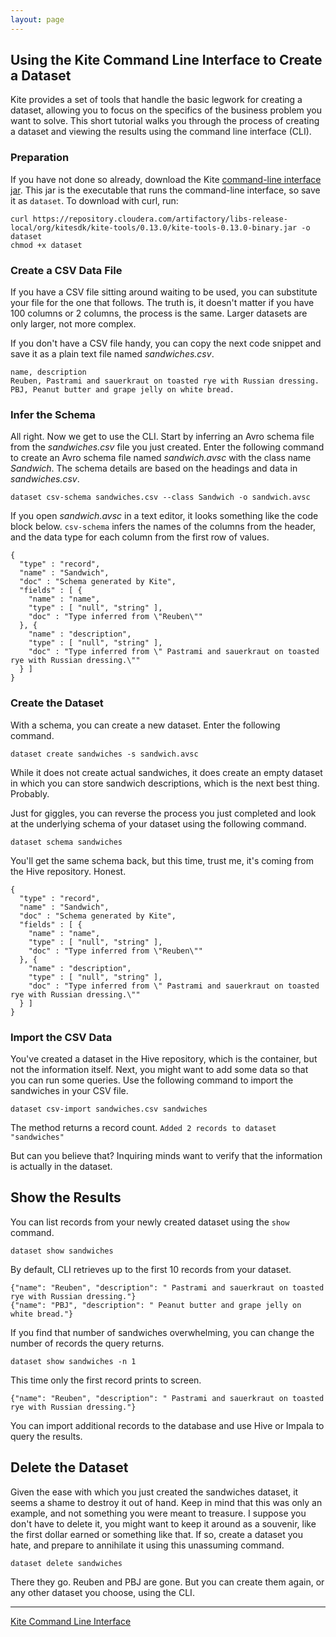 ```yaml
---
layout: page
---
```


## Using the Kite Command Line Interface to Create a Dataset

Kite provides a set of tools that handle the basic legwork for creating a dataset, allowing you to focus on the specifics of the business problem you want to solve. This short tutorial walks you through the process of creating a dataset and viewing the results using the command line interface (CLI).

### Preparation

If you have not done so already, download the Kite [command-line interface jar](https://repository.cloudera.com/artifactory/libs-release-local/org/kitesdk/kite-tools/0.13.0/kite-tools-0.13.0-binary.jar). This jar is the executable that runs the command-line interface, so save it as `dataset`. To download with curl, run:

```
curl https://repository.cloudera.com/artifactory/libs-release-local/org/kitesdk/kite-tools/0.13.0/kite-tools-0.13.0-binary.jar -o dataset
chmod +x dataset
```

### Create a CSV Data File

If you have a CSV file sitting around waiting to be used, you can substitute your file for the one that follows. The truth is, it doesn't matter if you have 100 columns or 2 columns, the process is the same. Larger datasets are only larger, not more complex.

If you don't have a CSV file handy, you can copy the next code snippet and save it as a plain text file named *sandwiches.csv*.

```
name, description
Reuben, Pastrami and sauerkraut on toasted rye with Russian dressing.
PBJ, Peanut butter and grape jelly on white bread.
```

### Infer the Schema

All right. Now we get to use the CLI. Start by inferring an Avro schema file from the *sandwiches.csv* file you just created. Enter the following command to create an Avro schema file named *sandwich.avsc* with the class name *Sandwich*. The schema details are based on the headings and data in *sandwiches.csv*.

`dataset csv-schema sandwiches.csv --class Sandwich -o sandwich.avsc`

If you open *sandwich.avsc* in a text editor, it looks something like the code block below. `csv-schema` infers the names of the columns from the header, and the data type for each column from the first row of values.

```
{
  "type" : "record",
  "name" : "Sandwich",
  "doc" : "Schema generated by Kite",
  "fields" : [ {
    "name" : "name",
    "type" : [ "null", "string" ],
    "doc" : "Type inferred from \"Reuben\""
  }, {
    "name" : "description",
    "type" : [ "null", "string" ],
    "doc" : "Type inferred from \" Pastrami and sauerkraut on toasted rye with Russian dressing.\""
  } ]
}
```

### Create the Dataset

With a schema, you can create a new dataset. Enter the following command.

`dataset create sandwiches -s sandwich.avsc`

While it does not create actual sandwiches, it does create an empty dataset in which you can store sandwich descriptions, which is the next best thing. Probably.

Just for giggles, you can reverse the process you just completed and look at the underlying schema of your dataset using the following command.

`dataset schema sandwiches`

You'll get the same schema back, but this time, trust me, it's coming from the Hive repository. Honest.

```
{
  "type" : "record",
  "name" : "Sandwich",
  "doc" : "Schema generated by Kite",
  "fields" : [ {
    "name" : "name",
    "type" : [ "null", "string" ],
    "doc" : "Type inferred from \"Reuben\""
  }, {
    "name" : "description",
    "type" : [ "null", "string" ],
    "doc" : "Type inferred from \" Pastrami and sauerkraut on toasted rye with Russian dressing.\""
  } ]
}
```

### Import the CSV Data
You've created a dataset in the Hive repository, which is the container, but not the information itself. Next, you might want to add some data so that you can run some queries. Use the following command to import the sandwiches in your CSV file.

`dataset csv-import sandwiches.csv sandwiches`

The method returns a record count. 
`Added 2 records to dataset "sandwiches"`

But can you believe that? Inquiring minds want to verify that the information is actually in the dataset.

## Show the Results

You can list records from your newly created dataset using the `show` command.

`dataset show sandwiches`

By default, CLI retrieves up to the first 10 records from your dataset.

```
{"name": "Reuben", "description": " Pastrami and sauerkraut on toasted rye with Russian dressing."}
{"name": "PBJ", "description": " Peanut butter and grape jelly on white bread."}
```

If you find that number of sandwiches overwhelming, you can change the number of records the query returns.

`dataset show sandwiches -n 1`

This time only the first record prints to screen.

`{"name": "Reuben", "description": " Pastrami and sauerkraut on toasted rye with Russian dressing."}`

You can import additional records to the database and use Hive or Impala to query the results.

## Delete the Dataset

Given the ease with which you just created the sandwiches dataset, it seems a shame to destroy it out of hand. Keep in mind that this was only an example, and not something you were meant to treasure. I suppose you don't have to delete it, you might want to keep it around as a souvenir, like the first dollar earned or something like that. If so, create a dataset you hate, and prepare to annihilate it using this unassuming command.

`dataset delete sandwiches`

There they go. Reuben and PBJ are gone. But you can create them again, or any other dataset you choose, using the CLI.

----

[Kite Command Line Interface](/Kite-Dataset-Command-Line-Interface/)

